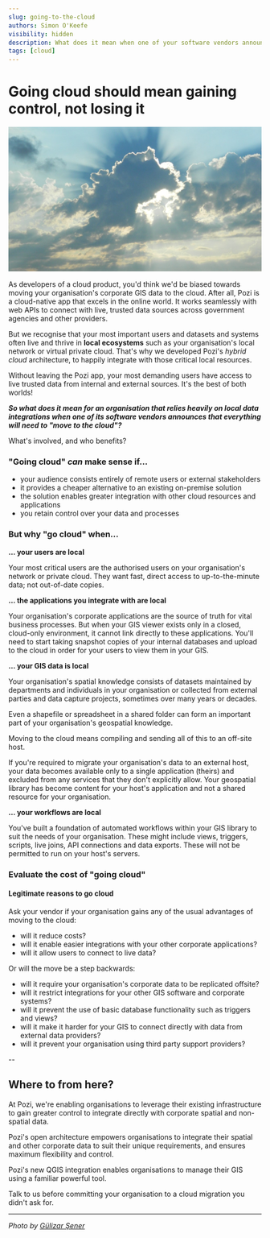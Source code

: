 ```yaml
---
slug: going-to-the-cloud
authors: Simon O'Keefe
visibility: hidden
description: What does it mean when one of your software vendors announces that you're "moving to the cloud"?
tags: [cloud]
---
```


# Going cloud should mean gaining control, not losing it

![](/static/img/pexels/pexels-gülizar-şener-160320-crop.jpg)

As developers of a cloud product, you'd think we'd be biased towards moving your organisation's corporate GIS data to the cloud. After all, Pozi is a cloud-native app that excels in the online world. It works seamlessly with web APIs to connect with live, trusted data sources across government agencies and other providers.

But we recognise that your most important users and datasets and systems often live and thrive in **local ecosystems** such as your organisation's local network or virtual private cloud. That's why we developed Pozi's *hybrid cloud* architecture, to happily integrate with those critical local resources.

Without leaving the Pozi app, your most demanding users have access to live trusted data from internal and external sources. It's the best of both worlds!

***So what does it mean for an organisation that relies heavily on local data integrations when one of its software vendors announces that everything will need to "move to the cloud"?***

What's involved, and who benefits?

### "Going cloud" *can* make sense if...

* your audience consists entirely of remote users or external stakeholders
* it provides a cheaper alternative to an existing on-premise solution
* the solution enables greater integration with other cloud resources and applications
* you retain control over your data and processes

### But why "go cloud" when...

**... your users are local**

Your most critical users are the authorised users on your organisation's network or private cloud. They want fast, direct access to up-to-the-minute data; not out-of-date copies.

**... the applications you integrate with are local**

Your organisation's corporate applications are the source of truth for vital business processes. But when your GIS viewer exists only in a closed, cloud-only environment, it cannot link directly to these applications. You'll need to start taking snapshot copies of your internal databases and upload to the cloud in order for your users to view them in your GIS.

**... your GIS data is local**

Your organisation's spatial knowledge consists of datasets maintained by departments and individuals in your organisation or collected from external parties and data capture projects, sometimes over many years or decades.

Even a shapefile or spreadsheet in a shared folder can form an important part of your organisation's geospatial knowledge.

Moving to the cloud means compiling and sending all of this to an off-site host.

If you're required to migrate your organisation's data to an external host, your data becomes available only to a single application (theirs) and excluded from any services that they don't explicitly allow. Your geospatial library has become content for your host's application and not a shared resource for your organisation.

**... your workflows are local**

You've built a foundation of automated workflows within your GIS library to suit the needs of your organisation. These might include views, triggers, scripts, live joins, API connections and data exports. These will not be permitted to run on your host's servers.

### Evaluate the cost of "going cloud"

#### Legitimate reasons to go cloud

Ask your vendor if your organisation gains any of the usual advantages of moving to the cloud:

* will it reduce costs?
* will it enable easier integrations with your other corporate applications?
* will it allow users to connect to live data?

Or will the move be a step backwards:

* will it require your organisation's corporate data to be replicated offsite?
* will it restrict integrations for your other GIS software and corporate systems?
* will it prevent the use of basic database functionality such as triggers and views?
* will it make it harder for your GIS to connect directly with data from external data providers?
* will it prevent your organisation using third party support providers?

--

## Where to from here?

At Pozi, we're enabling organisations to leverage their existing infrastructure to gain greater control to integrate directly with corporate spatial and non-spatial data.

Pozi's open architecture empowers organisations to integrate their spatial and other corporate data to suit their unique requirements, and ensures maximum flexibility and control.

Pozi's new QGIS integration enables organisations to manage their GIS using a familiar powerful tool.

Talk to us before committing your organisation to a cloud migration you didn't ask for.


---
*Photo by [Gülizar Şener](https://www.pexels.com/photo/body-of-water-during-daytime-160320/)*
